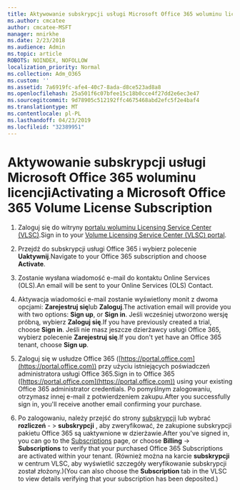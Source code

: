 ```yaml
---
title: Aktywowanie subskrypcji usługi Microsoft Office 365 woluminu licencji
ms.author: cmcatee
author: cmcatee-MSFT
manager: mnirkhe
ms.date: 2/23/2018
ms.audience: Admin
ms.topic: article
ROBOTS: NOINDEX, NOFOLLOW
localization_priority: Normal
ms.collection: Adm_O365
ms.custom: ''
ms.assetid: 7a6919fc-afe4-40c7-8ada-d8ce523ad8a8
ms.openlocfilehash: 25a501f6c07bfee15c18b0cce4f27dd2e6ec3e47
ms.sourcegitcommit: 9d78905c512192ffc4675468abd2efc5f2e4baf4
ms.translationtype: MT
ms.contentlocale: pl-PL
ms.lasthandoff: 04/23/2019
ms.locfileid: "32389951"
---
```

# <a name="activating-a-microsoft-office-365-volume-license-subscription"></a><span data-ttu-id="319e9-102">Aktywowanie subskrypcji usługi Microsoft Office 365 woluminu licencji</span><span class="sxs-lookup"><span data-stu-id="319e9-102">Activating a Microsoft Office 365 Volume License Subscription</span></span>

1. <span data-ttu-id="319e9-103">Zaloguj się do witryny [portalu woluminu Licensing Service Center (VLSC)](http://go.microsoft.com/fwlink/p/?LinkId=329762).</span><span class="sxs-lookup"><span data-stu-id="319e9-103">Sign in to your [Volume Licensing Service Center (VLSC) portal](http://go.microsoft.com/fwlink/p/?LinkId=329762).</span></span>
    
2. <span data-ttu-id="319e9-104">Przejdź do subskrypcji usługi Office 365 i wybierz polecenie **Uaktywnij**.</span><span class="sxs-lookup"><span data-stu-id="319e9-104">Navigate to your Office 365 subscription and choose **Activate**.</span></span>
    
3. <span data-ttu-id="319e9-105">Zostanie wysłana wiadomość e-mail do kontaktu Online Services (OLS).</span><span class="sxs-lookup"><span data-stu-id="319e9-105">An email will be sent to your Online Services (OLS) Contact.</span></span>
    
4. <span data-ttu-id="319e9-106">Aktywacja wiadomości e-mail zostanie wyświetlony monit z dwoma opcjami: **Zarejestruj się**lub **Zaloguj**.</span><span class="sxs-lookup"><span data-stu-id="319e9-106">The activation email will provide you with two options: **Sign up**, or **Sign in**.</span></span> <span data-ttu-id="319e9-107">Jeśli wcześniej utworzono wersję próbną, wybierz **Zaloguj się**.</span><span class="sxs-lookup"><span data-stu-id="319e9-107">If you have previously created a trial, choose **Sign in**.</span></span> <span data-ttu-id="319e9-108">Jeśli nie masz jeszcze dzierżawcy usługi Office 365, wybierz polecenie **Zarejestruj się**.</span><span class="sxs-lookup"><span data-stu-id="319e9-108">If you don't yet have an Office 365 tenant, choose **Sign up**.</span></span>
    
5. <span data-ttu-id="319e9-109">Zaloguj się w usłudze Office 365 ([https://portal.office.com](https://portal.office.com)) przy użyciu istniejących poświadczeń administratora usługi Office 365.</span><span class="sxs-lookup"><span data-stu-id="319e9-109">Sign in to Office 365 ([https://portal.office.com](https://portal.office.com)) using your existing Office 365 administrator credentials.</span></span> <span data-ttu-id="319e9-110">Po pomyślnym zalogowaniu, otrzymasz innej e-mail z potwierdzeniem zakupu.</span><span class="sxs-lookup"><span data-stu-id="319e9-110">After you successfully sign in, you'll receive another email confirming your purchase.</span></span>
    
6. <span data-ttu-id="319e9-111">Po zalogowaniu, należy przejść do strony [subskrypcji](https://go.microsoft.com/fwlink/p/?linkid=842054) lub wybrać **rozliczeń**  - \> **subskrypcji** , aby zweryfikować, że zakupione subskrypcji pakietu Office 365 są uaktywnione w dzierżawie.</span><span class="sxs-lookup"><span data-stu-id="319e9-111">After you've signed in, you can go to the [Subscriptions](https://go.microsoft.com/fwlink/p/?linkid=842054) page, or choose **Billing** -\> **Subscriptions** to verify that your purchased Office 365 Subscriptions are activated within your tenant.</span></span> <span data-ttu-id="319e9-112">(Również można na karcie **subskrypcji** w centrum VLSC, aby wyświetlić szczegóły weryfikowanie subskrypcji został złożony.)</span><span class="sxs-lookup"><span data-stu-id="319e9-112">(You can also choose the **Subscription** tab in the VLSC to view details verifying that your subscription has been deposited.)</span></span> 
    

